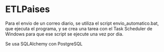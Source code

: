 # ETLPaises

Para el envio de un correo diario, se utiliza el script envio_automatico.bat, que ejecuta el programa, y se crea una tarea con el Task Scheduler de Windows para que ese script se ejecute una vez por dia.

Se usa SQLAlchemy con PostgreSQL
